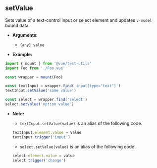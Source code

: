 ## setValue

Sets value of a text-control input or select element and updates `v-model` bound data.

- **Arguments:**
  - `{any} value`

- **Example:**

```js
import { mount } from '@vue/test-utils'
import Foo from './Foo.vue'

const wrapper = mount(Foo)

const textInput = wrapper.find('input[type="text"]')
textInput.setValue('some value')

const select = wrapper.find('select')
select.setValue('option value')
```

- **Note:**

  - `textInput.setValue(value)` is an alias of the following code.

  ```js
  textInput.element.value = value
  textInput.trigger('input')
  ```

  - `select.setValue(value)` is an alias of the following code.

  ```js
  select.element.value = value
  select.trigger('change')
  ```
